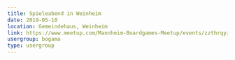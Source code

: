 ```yaml
---
title: Spieleabend in Weinheim 
date: 2019-05-10
location: Gemeindehaus, Weinheim
link: https://www.meetup.com/Mannheim-Boardgames-Meetup/events/zzthrqyzhbnb/
usergroup: bogama
type: usergroup
---
```

